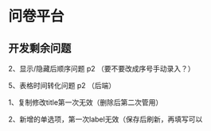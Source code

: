 # 问卷平台

## 开发剩余问题

2、显示/隐藏后顺序问题 p2 （要不要改成序号手动录入？）

5、表格时间转化问题 p2 （后端）

1、复制修改title第一次无效（删除后第二次管用）

2、新增的单选项，第一次label无效（保存后刷新，再填写可以

